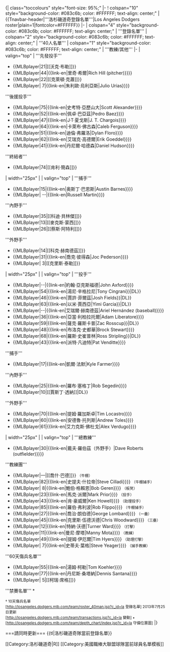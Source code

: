{| class="toccolours" style="font-size: 95%;"
|-
! colspan="10" style="background-color: #083c6b; color: #FFFFFF; text-align: center;" | {{Tnavbar-header|'''洛杉磯道奇登錄名單'''|Los Angeles Dodgers roster|plain=1|fontcolor=#FFFFFF}}
|-
| colspan="4" style="background-color: #083c6b; color: #FFFFFF; text-align: center;" | '''登錄名單'''
| colspan="2" style="background-color: #083c6b; color: #FFFFFF; text-align: center;" | '''40人名單'''
| colspan="1" style="background-color: #083c6b; color: #FFFFFF; text-align: center;" | '''教練/其他'''
|-
| valign="top" | '''先發投手'''
* {{MLBplayer|21|[[沃克·布勒]]}}
* {{MLBplayer|44|{{link-en|里奇·希爾|Rich Hill (pitcher)}}}}
* {{MLBplayer|22|[[克萊頓·克蕭]]}}
* {{MLBplayer|&nbsp;7|{{link-en|朱利歐·烏利亞斯|Julio Urias}}}}

'''後援投手'''
* {{MLBplayer|75|{{link-en|史考特·亞歷山大|Scott Alexander}}}}
* {{MLBplayer|52|{{link-en|佩卓·巴亞茲|Pedro Baez}}}}
* {{MLBplayer|47|{{link-en|J·T·夏戈斯|J. T. Chargois}}}}
* {{MLBplayer|64|{{link-en|卡萊布·佛古森|Caleb Ferguson}}}}
* {{MLBplayer|51|{{link-en|迪倫·弗羅洛|Dylan Floro}}}}
* {{MLBplayer|62|{{link-en|艾瑞克·高德爾|Erik Goeddel}}}}
* {{MLBplayer|41|{{link-en|丹尼爾·哈德森|Daniel Hudson}}}}

'''終結者'''
* {{MLBplayer|74|[[肯利·簡森]]}}

| width="25px" | 
| valign="top" | '''捕手'''
* {{MLBplayer|15|{{link-en|奥斯丁·巴恩斯|Austin Barnes}}}}
* {{MLBplayer|&nbsp;--|{{link-en|Russell Martin}}}}

'''內野手'''
* {{MLBplayer|35|[[科迪·貝林傑]]}}
* {{MLBplayer|13|[[麥克斯·蒙西]]}}
* {{MLBplayer|26|[[蔡斯·阿特利]]}}

'''外野手'''
* {{MLBplayer|14|[[科克·赫南德茲]]}}
* {{MLBplayer|31|{{link-en|喬克·彼得森|Joc Pederson}}}}
* {{MLBplayer|&nbsp;3|[[克里斯·泰勒]]}}

| width="25px" | 
| valign="top" | '''投手'''
* {{MLBplayer|--|{{link-en|約翰·亞克斯福德|John Axford}}}}
* {{MLBplayer|54|{{link-en|湯尼·辛格拉尼|Tony Cingrani}}|DL}}
* {{MLBplayer|46|{{link-en|賈許·菲爾茲|Josh Fields}}|DL}}
* {{MLBplayer|63|{{link-en|以米·賈西亞|Yimi Garcia}}|DL}}
* {{MLBplayer|--|{{link-en|艾瑞爾·赫南德茲|Ariel Hernández (baseball)}}}}
* {{MLBplayer|36|{{link-en|亞當·利柏拉托爾|Adam Liberatore}}}}
* {{MLBplayer|59|{{link-en|薩克·羅斯卡普|Zac Rosscup}}|DL}}
* {{MLBplayer|48|{{link-en|布洛克·史都華|Brock Stewart}}}}
* {{MLBplayer|68|{{link-en|羅斯·史崔普林|Ross Stripling}}|DL}}
* {{MLBplayer|43|{{link-en|派特·凡迪特|Pat Venditte}}}}

'''捕手'''
* {{MLBplayer|17|{{link-en|凱爾·法默|Kyle Farmer}}}}

'''內野手'''
* {{MLBplayer|25|{{link-en|羅布·塞格丁|Rob Segedin}}}}
* {{MLBplayer|10|[[賈斯丁·透納]]|DL}}

'''外野手'''
* {{MLBplayer|70|{{link-en|提姆·羅加斯卓|Tim Locastro}}}}
* {{MLBplayer|60|{{link-en|安德魯·托列斯|Andrew Toles}}}}
* {{MLBplayer|61|{{link-en|艾力克斯·佛杜戈|Alex Verdugo}}}}

| width="25px" | 
| valign="top" | '''總教練'''
* {{MLBplayer|30|{{link-en|戴夫·羅伯茲（外野手）|Dave Roberts (outfielder)}}}}

'''教練團'''
* {{MLBplayer|—|[[喬什·巴德]]}} <small>（牛棚）</small>
* {{MLBplayer|82|{{link-en|史提夫·什拉帝|Steve Cilladi}}}} <small>（牛棚捕手）</small>
* {{MLBplayer|&nbsp;8|{{link-en|鮑伯·格賴恩|Bob Geren}}}} <small>（板凳）</small>
* {{MLBplayer|23|{{link-en|馬克·派爾|Mark Prior}}}} <small>（投手）</small>
* {{MLBplayer|43|{{link-en|肯·豪威爾|Ken Howell}}}} <small>（助理投手）</small>
* {{MLBplayer|85|{{link-en|羅伯·弗利波|Rob Flippo}}}} <small>（牛棚捕手）</small>
* {{MLBplayer|27|{{link-en|喬治·朗伯德|George Lombard}}}} <small>（一壘）</small>
* {{MLBplayer|45|{{link-en|克里斯·伍德沃德|Chris Woodward}}}} <small>（三壘）</small>
* {{MLBplayer|12|{{link-en|特納·沃德|Turner Ward}}}} <small>（打擊）</small>
* {{MLBplayer|11|{{link-en|曼尼·摩塔|Manny Mota}}}} <small>（教練）</small>
* {{MLBplayer|49|{{link-en|提姆·伊厄爾|Tim Hyers}}}} <small>（助理打擊）</small>
* {{MLBplayer|&nbsp;7|{{link-en|史蒂夫·葉格|Steve Yeager}}}} <small>（捕手教練）</small>

'''60天傷兵名單'''
* {{MLBplayer|55|{{link-en|湯姆·柯勒|Tom Koehler}}}}
* {{MLBplayer|77|{{link-en|丹尼斯·桑塔納|Dennis Santana}}}}
* {{MLBplayer|&nbsp;5|[[柯瑞·席格]]}}


'''禁賽名單'''
* 

<small>† 10天傷兵名單<br />
<span class="plainlinks">[http://losangeles.dodgers.mlb.com/team/roster_40man.jsp?c_id=la 登錄名單]</span> 2013年7月25日更新<br />
<span class="plainlinks">[http://losangeles.dodgers.mlb.com/team/transactions.jsp?c_id=la 變動]</span> • <span class="plainlinks">[http://losangeles.dodgers.mlb.com/team/depth_chart/index.jsp?c_id=la 守備位置圖]</span></small>
|}<noinclude>

===請同時更新===
{{tl|洛杉磯道奇隊當前登錄名單}}

[[Category:洛杉磯道奇|R]]
[[Category:美國職棒大聯盟球隊當前球員名單模板]]
</noinclude>